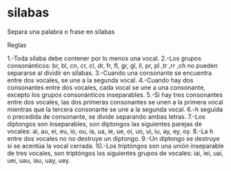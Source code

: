 # silabas
Separa una palabra o frase en silabas

Reglas 

1.-Toda sílaba debe contener por lo menos una vocal.
  2.-Los grupos consonánticos: br, bl, cn, cr, cl, dr, fr, fl, gr, gl, ll, pr, pl ,tr ,rr ,ch no pueden separarse al dividir en sílabas.
  3.-Cuando una consonante se encuentra entre dos vocales, se une a la segunda vocal.
  4.-Cuando hay dos consonantes entre dos vocales, cada vocal se une a una consonante, excepto los grupos consonánticos inseparables.
  5.-Si hay tres consonantes entre dos vocales, las dos primeras consonantes se unen a la primera vocal mientras que la tercera consonante se une a la segunda vocal.
	  6.-h seguida o precedida de consonante, se divide separando ambas letras.
  7.-Los diptongos son inseparables, son diptongos las siguientes parejas de vocales: ai, au, ei, eu, io, ou, ia, ua, ie, ue, oi, uo, ui, iu, ay, ey, oy.
  8.-La h entre dos vocales no no destruye un diptongo.
  9.-Un diptongo se destruye si se acentúa la vocal cerrada.
  10.-Los triptóngos son una unión inseparable de tres vocales, son triptóngos los siguientes grupos de vocales: iai, iei, uai, uei, uau, iau, uay, uey.
  
  
